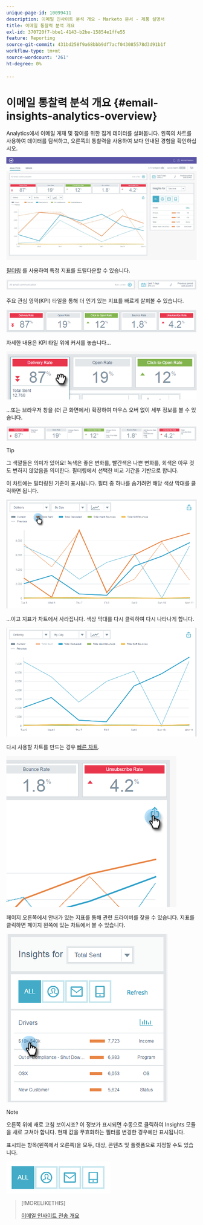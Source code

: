 ```yaml
---
unique-page-id: 10099411
description: 이메일 인사이트 분석 개요 - Marketo 문서 - 제품 설명서
title: 이메일 통찰력 분석 개요
exl-id: 370720f7-bbe1-4143-b2be-15854e1ffe55
feature: Reporting
source-git-commit: 431bd258f9a68bbb9df7acf043085578d3d91b1f
workflow-type: tm+mt
source-wordcount: '261'
ht-degree: 0%

---
```


# 이메일 통찰력 분석 개요 {#email-insights-analytics-overview}

Analytics에서 이메일 게재 및 참여를 위한 집계 데이터를 살펴봅니다. 왼쪽의 차트를 사용하여 데이터를 탐색하고, 오른쪽의 통찰력을 사용하여 보다 안내된 경험을 확인하십시오.

![](assets/emailanalytics-1.jpg)

[필터링](/help/marketo/product-docs/reporting/email-insights/filtering-in-email-insights.md) 를 사용하여 특정 지표를 드릴다운할 수 있습니다.

![](assets/filter-field.png)

주요 관심 영역(KPI) 타일을 통해 더 인기 있는 지표를 빠르게 살펴볼 수 있습니다.

![](assets/kpi.png)

자세한 내용은 KPI 타일 위에 커서를 놓습니다...

![](assets/kpi-hover.png)

...또는 브라우저 창을 (더 큰 화면에서) 확장하여 마우스 오버 없이 세부 정보를 볼 수 있습니다.

![](assets/kpi-wide.png)

>[!TIP]
>
>그 색깔들은 의미가 있어요! 녹색은 좋은 변화를, 빨간색은 나쁜 변화를, 회색은 아무 것도 변하지 않았음을 의미한다. 필터링에서 선택한 비교 기간을 기반으로 합니다.

이 차트에는 필터링된 기준이 표시됩니다. 필터 중 하나를 숨기려면 해당 색상 막대를 클릭하면 됩니다.

![](assets/chart1.png)

...이고 지표가 차트에서 사라집니다. 색상 막대를 다시 클릭하여 다시 나타나게 합니다.

![](assets/chart2.png)

다시 사용할 차트를 만드는 경우 [빠른 차트](/help/marketo/product-docs/reporting/email-insights/email-insights-quick-charts.md).

![](assets/quick-chart.png)

페이지 오른쪽에서 안내가 있는 지표를 통해 관련 드라이버를 찾을 수 있습니다. 지표를 클릭하면 페이지 왼쪽에 있는 차트에서 볼 수 있습니다.

![](assets/guided-metrics-ps.png)

>[!NOTE]
>
>오른쪽 위에 새로 고침 보이시죠? 이 정보가 표시되면 수동으로 클릭하여 Insights 모듈을 새로 고쳐야 합니다. 현재 값을 무효화하는 필터를 변경한 경우에만 표시됩니다.

표시되는 항목(왼쪽에서 오른쪽)을 모두, 대상, 콘텐츠 및 플랫폼으로 지정할 수도 있습니다.

![](assets/guided-bar.png)

>[!MORELIKETHIS]
>
>[이메일 인사이트 전송 개요](/help/marketo/product-docs/reporting/email-insights/email-insights-sends-overview.md)
